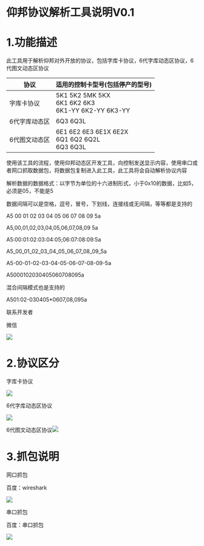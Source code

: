 # 仰邦协议解析工具说明V0.1
# 1.功能描述

此工具用于解析仰邦对外开放的协议，包括字库卡协议，6代字库动态区协议，6代图文动态区协议

| 协议       | 适用的控制卡型号(包括停产的型号) |
| ---------- | -------------------------------- |
| 字库卡协议 | 5K1 5K2 5MK 5KX<br>6K1 6K2 6K3<br>6K1-YY 6K2-YY 6K3-YY |
| 6代字库动态区 | 6Q3 6Q3L |
| 6代图文动态区 | 6E1 6E2 6E3 6E1X 6E2X<br>6Q1 6Q2 6Q2L <BR>6Q3 6Q3L |

使用该工具的流程，使用仰邦动态区开发工具，向控制发送显示内容，使用串口或者网口抓取数据包，将数据包复制进入此工具，此工具将会自动解析协议内容

解析数据的数据格式：以字节为单位的十六进制形式，小于0x10的数据，比如5，必须是05，不能是5

数据间隔可以是空格，逗号，冒号，下划线，连接线或无间隔，等等都是支持的

A5 00 01 02 03 04 05 06 07 08 09 5a

A5,00,01,02,03,04,05,06,07,08,09 5a

A5:00:01:02:03:04:05;06:07:08:09:5a

A5_00_01_02_03_04_05_06_07_08_09_5a

A5-00-01-02-03-04-05-06-07-08-09-5a

A5000102030405060708095a

混合间隔模式也是支持的

A501:02-030405*0607,08,095a



联系开发者

微信

![](https://gitee.com/strongercjd/Onbon-Protocol-Analysis/raw/master/image/006.jpg)

# 2.协议区分

字库卡协议

![](https://gitee.com/strongercjd/Onbon-Protocol-Analysis/raw/master/image/001.png)

6代字库动态区协议

![](https://gitee.com/strongercjd/Onbon-Protocol-Analysis/raw/master/image/005.png)

6代图文动态区协议![](https://gitee.com/strongercjd/Onbon-Protocol-Analysis/raw/master/image/004.png)

# 3.抓包说明

网口抓包

百度：wireshark

![](https://gitee.com/strongercjd/Onbon-Protocol-Analysis/raw/master/image/003.png)

串口抓包

百度：串口抓包

![](https://gitee.com/strongercjd/Onbon-Protocol-Analysis/raw/master/image/002.png)
